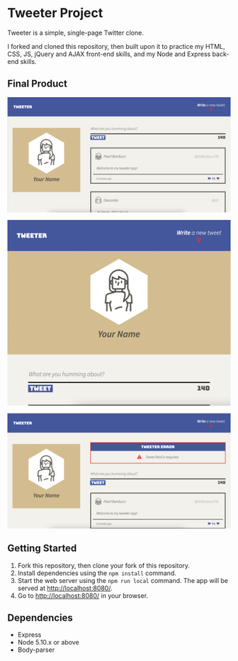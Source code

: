 # Tweeter Project

Tweeter is a simple, single-page Twitter clone.

I forked and cloned this repository, then built upon it to practice my HTML, CSS, JS, jQuery and AJAX front-end skills, and my Node and Express back-end skills.

## Final Product

!["Desktop view"](https://github.com/EbukaMoneme/tweeter/blob/master/docs/desktop-tweeter.png?raw=true)

!["Mobile view"](https://github.com/EbukaMoneme/tweeter/blob/master/docs/mobile-tweeter.png?raw=true)

!["Desktop form error"](https://github.com/EbukaMoneme/tweeter/blob/master/docs/form-error.png?raw=true)

## Getting Started

1. Fork this repository, then clone your fork of this repository.
2. Install dependencies using the `npm install` command.
3. Start the web server using the `npm run local` command. The app will be served at <http://localhost:8080/>.
4. Go to <http://localhost:8080/> in your browser.

## Dependencies

- Express
- Node 5.10.x or above
- Body-parser

